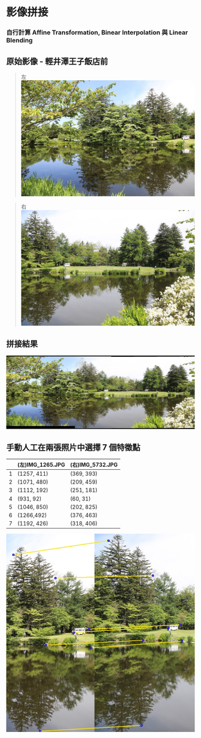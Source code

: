 # 影像拼接
### 自行計算 Affine Transformation, Binear Interpolation 與 Linear Blending

## 原始影像 - 輕井澤王子飯店前
> 左
![](https://github.com/elviselle/image_stitching/blob/master/.readme_imgs/IMG_1265.JPG)

> 右
![](https://github.com/elviselle/image_stitching/blob/master/.readme_imgs/IMG_5732.JPG)

## 拼接結果
![](https://github.com/elviselle/image_stitching/blob/master/.readme_imgs/merged.jpg)

## 手動人工在兩張照片中選擇 7 個特徵點
|     | (左)IMG_1265.JPG  | (右)IMG_5732.JPG |
| --- | ------------- | ------------- |
| 1 | (1257, 411)  | (369, 393) |
| 2 | (1071, 480)  | (209, 459) |
| 3 | (1112, 192)  | (251, 181) |
| 4 | (931, 92)    |  (60, 31)  |
| 5 | (1046, 850)  | (202, 825) |
| 6 | (1266,492)   | (376, 463) |
| 7 | (1192, 426)  | (318, 406) |
![](https://github.com/elviselle/image_stitching/blob/master/.readme_imgs/mapping_corp.png)


